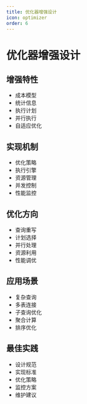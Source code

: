 ```yaml
---
title: 优化器增强设计
icon: optimizer
order: 6
---
```


# 优化器增强设计

## 增强特性
- 成本模型
- 统计信息
- 执行计划
- 并行执行
- 自适应优化

## 实现机制
- 优化策略
- 执行引擎
- 资源管理
- 并发控制
- 性能监控

## 优化方向
- 查询重写
- 计划选择
- 并行处理
- 资源利用
- 性能调优

## 应用场景
- 复杂查询
- 多表连接
- 子查询优化
- 聚合计算
- 排序优化

## 最佳实践
- 设计规范
- 实现标准
- 优化策略
- 监控方案
- 维护建议
